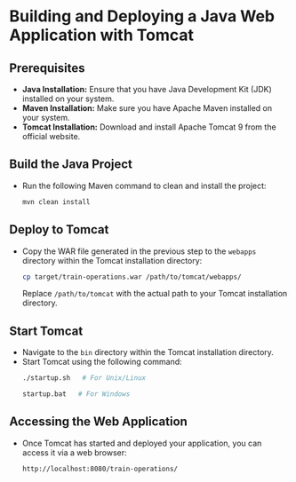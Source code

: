 # Building and Deploying a Java Web Application with Tomcat

## Prerequisites
- **Java Installation:** Ensure that you have Java Development Kit (JDK) installed on your system.
- **Maven Installation:** Make sure you have Apache Maven installed on your system.
- **Tomcat Installation:** Download and install Apache Tomcat 9 from the official website.

## Build the Java Project
- Run the following Maven command to clean and install the project:
  ```bash
  mvn clean install
  ```

## Deploy to Tomcat
- Copy the WAR file generated in the previous step to the `webapps` directory within the Tomcat installation directory:
  ```bash
  cp target/train-operations.war /path/to/tomcat/webapps/
  ```
  Replace `/path/to/tomcat` with the actual path to your Tomcat installation directory.

## Start Tomcat
- Navigate to the `bin` directory within the Tomcat installation directory.
- Start Tomcat using the following command:
  ```bash
  ./startup.sh   # For Unix/Linux
  ```
  ```bash
  startup.bat   # For Windows
  ```

## Accessing the Web Application
- Once Tomcat has started and deployed your application, you can access it via a web browser:
  ```
  http://localhost:8080/train-operations/
  ```
  